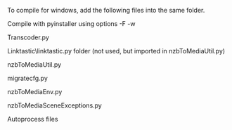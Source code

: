 To compile for windows, add the following files into the same folder.

Compile with pyinstaller using options -F -w


Transcoder.py

Linktastic\linktastic.py folder (not used, but imported in nzbToMediaUtil.py)

nzbToMediaUtil.py

migratecfg.py

nzbToMediaEnv.py

nzbToMediaSceneExceptions.py

Autoprocess files
